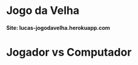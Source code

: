 Jogo da Velha
=================


#### Site: lucas-jogodavelha.herokuapp.com


 # Jogador  vs  Computador

